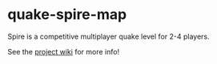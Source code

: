 # quake-spire-map
Spire is a competitive multiplayer quake level for 2-4 players.

See the [project wiki](https://github.com/IanJeannin/quake-spire-map/wiki) for more info!
